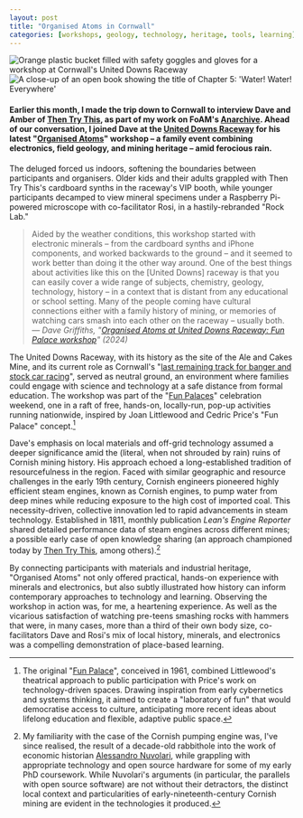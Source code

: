 ```yaml
---
layout: post  
title: "Organised Atoms in Cornwall"
categories: [workshops, geology, technology, heritage, tools, learning]
---
```


<div class="image-container">
  <img src="https://files.justinpickard.net/images/log/2024/10/organised-atoms-bucket.jpg" alt="Orange plastic bucket filled with safety goggles and gloves for a workshop at Cornwall's United Downs Raceway">
  <img src="https://files.justinpickard.net/images/log/2024/10/organised-atoms-water.jpg" alt="A close-up of an open book showing the title of Chapter 5: 'Water! Water! Everywhere'">
</div>

#### Earlier this month, I made the trip down to Cornwall to interview Dave and Amber of [Then Try This](https://thentrythis.org/about/), as part of my work on FoAM's [Anarchive](https://justinpickard.net/compost/anarchive/). Ahead of our conversation, I joined Dave at the [United Downs Raceway](http://uniteddownsraceway.co.uk/Home/) for his latest "[Organised Atoms](https://thentrythis.org/projects/organised-atoms/)" workshop – a family event combining electronics, field geology, and mining heritage – amid ferocious rain.

The deluged forced us indoors, softening the boundaries between participants and organisers. Older kids and their adults grappled with Then Try This's cardboard synths in the raceway's VIP booth, while younger participants decamped to view mineral specimens under a Raspberry Pi-powered microscope with co-facilitator Rosi, in a hastily-rebranded "Rock Lab."

> Aided by the weather conditions, this workshop started with electronic minerals – from the cardboard synths and iPhone components, and worked backwards to the ground – and it seemed to work better than doing it the other way around. One of the best things about activities like this on the [United Downs] raceway is that you can easily cover a wide range of subjects, chemistry, geology, technology, history – in a context that is distant from any educational or school setting. Many of the people coming have cultural connections either with a family history of mining, or memories of watching cars smash into each other on the raceway – usually both.
<cite>— Dave Griffiths, "[Organised Atoms at United Downs Raceway: Fun Palace workshop](https://thentrythis.org/notes/2024/10/11/organised-atoms-at-united-downs-raceway-fun-palace-workshop/)" (2024)</cite>

The United Downs Raceway, with its history as the site of the Ale and Cakes Mine, and its current role as Cornwall's  "[last remaining track for banger and stock car racing](https://www.huckmag.com/article/poignant-photos-of-cornwalls-last-raceway)", served as neutral ground, an environment where families could engage with science and technology at a safe distance from formal education. The workshop was part of the "[Fun Palaces](https://funpalaces.co.uk/about-fun-palaces/)" celebration weekend, one in a raft of free, hands-on, locally-run, pop-up activities running nationwide, inspired by Joan Littlewood and Cedric Price's "Fun Palace" concept.[^1]

Dave's emphasis on local materials and off-grid technology assumed a deeper significance amid the (literal, when not shrouded by rain) ruins of Cornish mining history. His approach echoed a long-established tradition of resourcefulness in the region. Faced with similar geographic and resource challenges in the early 19th century, Cornish engineers pioneered highly efficient steam engines, known as Cornish engines, to pump water from deep mines while reducing exposure to the high cost of imported coal. This necessity-driven, collective innovation led to rapid advancements in steam technology. Established in 1811, monthly publication _Lean's Engine Reporter_ shared detailed performance data of steam engines across different mines; a possible early case of open knowledge sharing (an approach championed today by [Then Try This](https://thentrythis.org/about/), among others).[^2]

By connecting participants with materials and industrial heritage, "Organised Atoms" not only offered practical, hands-on experience with minerals and electronics, but also subtly illustrated how history can inform contemporary approaches to technology and learning. Observing the workshop in action was, for me, a heartening experience. As well as the vicarious satisfaction of watching pre-teens smashing rocks with hammers that were, in many cases, more than a third of their own body size, co-facilitators Dave and Rosi's mix of local history, minerals, and electronics was a compelling demonstration of place-based learning.

[^1]: The original "[Fun Palace](https://www.cca.qc.ca/en/articles/91951/dangerous-immoral-ahead-of-its-time)", conceived in 1961, combined Littlewood's theatrical approach to public participation with Price's work on technology-driven spaces. Drawing inspiration from early cybernetics and systems thinking, it aimed to create a "laboratory of fun" that would democratise access to culture, anticipating more recent ideas about lifelong education and flexible, adaptive public space.

[^2]: My familiarity with the case of the Cornish pumping engine was, I've since realised, the result of a decade-old rabbithole into the work of economic historian [Alessandro Nuvolari](https://doi.org/10.5210/fm.v10i10.1284), while grappling with appropriate technology and open source hardware for some of my early PhD coursework. While Nuvolari's arguments (in particular, the parallels with open source software) are not without their detractors, the distinct local context and particularities of early-nineteenth-century Cornish mining are evident in the technologies it produced.